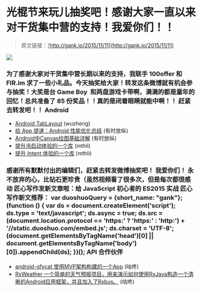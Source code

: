 # 光棍节来玩儿抽奖吧！感谢大家一直以来对干货集中营的支持！我爱你们！！

> 原文链接：[http://gank.io/2015/11/11](http://gank.io/2015/11/11)

![](http://ww4.sinaimg.cn/large/7a8aed7bjw1exwto3cm5xj20nm0kq7a3.jpg)

### 为了感谢大家对干货集中营长期以来的支持，我联手 100offer 和 FIR.im 求了一些小礼品。今天抽奖给大家！转发这条微博就有机会参与抽奖！大奖是台 Game Boy&nbsp;&nbsp;和两盘游戏卡带啊，满满的都是童年的回忆！总共准备了 85 份奖品！！真的是闭着眼睛就能中啊！！ 赶紧去转发吧！！&nbsp;Android

* [Android TabLayout](https://github.com/H07000223/FlycoTabLayout) (wuzheng)
* [给 App 提速：Android 性能优化总结](http://android.jobbole.com/81944/) (有时放纵)
* [Android中Canvas绘图基础详解](http://blog.csdn.net/iispring/article/details/49770651) (有时放纵)
* [提升冷启动体验的一个库](https://github.com/DreaminginCodeZH/MaterialColdStart) (mthli)
* [提升 Intent 体验的一个库](https://github.com/jtribe/shelly) (mthli)

### 感谢所有默默付出的编辑们，赶紧去转发微博抽奖吧！&nbsp;我爱你们！                                                                        永不放弃的心，比钻石更珍贵（虽然视频看了很多次，但是每次都很感动                                                                                            匠心写作发新文章啦：给 JavaScript 初心者的 ES2015 实战                                                                                    匠心写作新文推荐：                                                                                var duoshuoQuery = {short_name: "gank"};    (function () {        var ds = document.createElement('script');        ds.type = 'text/javascript';        ds.async = true;        ds.src = (document.location.protocol == 'https:' ? 'https:' : 'http:') + '//static.duoshuo.com/embed.js';        ds.charset = 'UTF-8';        (document.getElementsByTagName('head')[0]        || document.getElementsByTagName('body')[0]).appendChild(ds);    })();                                API                            合作伙伴                                    

* [android-gfycat 使用MVP架构构建的一个App](https://github.com/dlew/android) (咕咚)
* [RxWeather 一个简单的天气预报项目，用来演示如何使用RxJava构造一个清晰的Android应用框架，并且加入了Rxbus。](https://github.com/SmartDengg/RxWeather) (咕咚)

